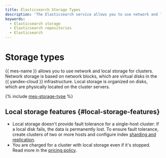 ```yaml
---
title: Elasticsearch Storage Types
description: 'The Elasticsearch service allows you to use network and local storage for clusters. The network storage is implemented on the basis of network blocks, virtual disks in the Yandex.Cloud infrastructure.'
keywords:
  - Elasticsearch storage
  - Elasticsearch repositories
  - Elasticsearch
---
```


# Storage types

{{ mes-name }} allows you to use network and local storage for clusters. Network storage is based on network blocks, which are virtual disks in the {{ yandex-cloud }} infrastructure. Local storage is organized on disks, which are physically located on the cluster servers.

{% include [mes-storage-type](../../_includes/mdb/storage-type.md) %}

## Local storage features {#local-storage-features}

* Local storage doesn't provide fault tolerance for a single-host cluster: if a local disk fails, the data is permanently lost. To ensure fault tolerance, create clusters of two or more hosts and configure index [sharding and replication](scalability-and-resilience.md).
* You are charged for a cluster with local storage even if it's stopped. Read more in the [pricing policy](../pricing.md).

